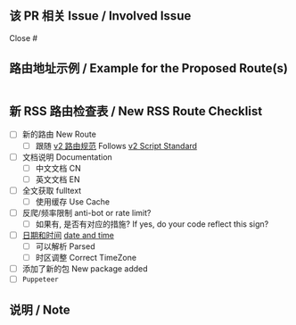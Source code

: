 <!-- 
如有疑问，请参考 https://docs.rsshub.app/joinus/new-rss/submit-route
Reference: https://docs.rsshub.app/en/joinus/new-rss/submit-route
-->

## 该 PR 相关 Issue / Involved Issue

Close #

## 路由地址示例 / Example for the Proposed Route(s)

<!--
请在 `routes` 区域填写以 / 开头的完整路由地址，否则你的 PR 将会被无条件关闭。
如果路由包含在文档中列出可以完全穷举的参数（例如分类），请依次全部列出。

Please include route starts with /, with all required and optional parameters. Fail to comply will result in your pull request being closed automatically.
```route
/some/route
/some/other/route
/dont/use/this/or/modify/it
/use/the/fenced/code/block/below
```
如果你的 PR 与路由无关, 请在 `routes` 区域 填写 `NOROUTE`，而不是直接删除 `routes` 区域。否则你的 PR 将会被无条件关闭。
If your changes are not related to route, please fill in `routes` section with `NOROUTE`. Fail to comply will result in your PR being closed.
-->

```routes
```

## 新 RSS 路由检查表 / New RSS Route Checklist
  
- [ ] 新的路由 New Route
  - [ ] 跟随 [v2 路由规范](https://docs.rsshub.app/joinus/script-standard) Follows [v2 Script Standard](https://docs.rsshub.app/en/joinus/script-standard)
- [ ] 文档说明 Documentation
  - [ ] 中文文档 CN
  - [ ] 英文文档 EN
- [ ] 全文获取 fulltext
  - [ ] 使用缓存 Use Cache
- [ ] 反爬/频率限制 anti-bot or rate limit?
  - [ ] 如果有, 是否有对应的措施? If yes, do your code reflect this sign?
- [ ] [日期和时间](https://docs.rsshub.app/joinus/pub-date) [date and time](https://docs.rsshub.app/en/joinus/pub-date)
  - [ ] 可以解析 Parsed
  - [ ] 时区调整 Correct TimeZone
- [ ] 添加了新的包 New package added
- [ ] `Puppeteer`

## 说明 / Note

